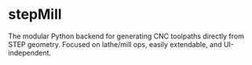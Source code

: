 # stepMill
The modular Python backend for generating CNC toolpaths directly from STEP geometry. Focused on lathe/mill ops, easily extendable, and UI-independent.
